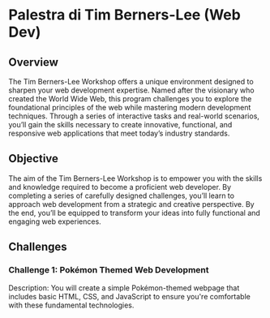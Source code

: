 # Palestra di Tim Berners-Lee (Web Dev)

## Overview
The Tim Berners-Lee Workshop offers a unique environment designed to sharpen your web development expertise. 
Named after the visionary who created the World Wide Web, this program challenges you to explore the foundational principles of the web while mastering modern development techniques. 
Through a series of interactive tasks and real-world scenarios, you’ll gain the skills necessary to create innovative, functional, and responsive web applications that meet today’s industry standards.

## Objective
The aim of the Tim Berners-Lee Workshop is to empower you with the skills and knowledge required to become a proficient web developer. 
By completing a series of carefully designed challenges, you’ll learn to approach web development from a strategic and creative perspective. 
By the end, you’ll be equipped to transform your ideas into fully functional and engaging web experiences.

## Challenges

### Challenge 1: Pokémon Themed Web Development
Description: You will create a simple Pokémon-themed webpage that includes basic HTML, CSS, and JavaScript to ensure you're comfortable with these fundamental technologies.

